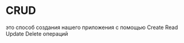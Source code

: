 # CRUD
это способ создания нашего приложения с помощью Create Read Update Delete операций                                               